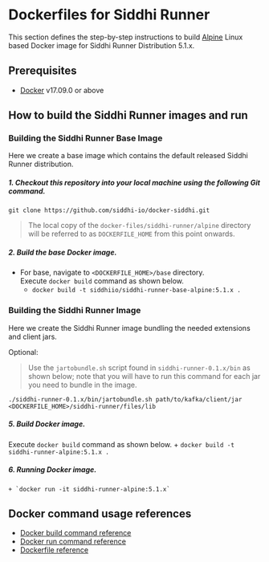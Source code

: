 # Dockerfiles for Siddhi Runner #

This section defines the step-by-step instructions to build [Alpine](https://hub.docker.com/_/alpine/) Linux based Docker image for Siddhi Runner Distribution 5.1.x.

## Prerequisites

* [Docker](https://www.docker.com/get-docker) v17.09.0 or above

## How to build the Siddhi Runner images and run

### Building the Siddhi Runner Base Image
Here we create a base image which contains the default released Siddhi Runner distribution. 

##### 1. Checkout this repository into your local machine using the following Git command.

```
git clone https://github.com/siddhi-io/docker-siddhi.git
```

>The local copy of the `docker-files/siddhi-runner/alpine` directory will be referred to as `DOCKERFILE_HOME` from this point onwards.

##### 2. Build the base Docker image.

- For base, navigate to `<DOCKERFILE_HOME>/base` directory. <br>
  Execute `docker build` command as shown below.
    + `docker build -t siddhiio/siddhi-runner-base-alpine:5.1.x .`

### Building the Siddhi Runner Image
Here we create the Siddhi Runner image bundling the needed extensions and client jars.

Optional: 
> Use the `jartobundle.sh` script found in `siddhi-runner-0.1.x/bin` as shown below; note that you will have to run this command for each jar you need to bundle in the image.

  ```
  ./siddhi-runner-0.1.x/bin/jartobundle.sh path/to/kafka/client/jar <DOCKERFILE_HOME>/siddhi-runner/files/lib
  ```        
##### 5. Build Docker image.

  Execute `docker build` command as shown below. 
    + `docker build -t siddhi-runner-alpine:5.1.x .`
    
##### 6. Running Docker image.

    + `docker run -it siddhi-runner-alpine:5.1.x`

## Docker command usage references

* [Docker build command reference](https://docs.docker.com/engine/reference/commandline/build/)
* [Docker run command reference](https://docs.docker.com/engine/reference/run/)
* [Dockerfile reference](https://docs.docker.com/engine/reference/builder/)
